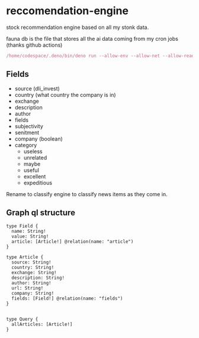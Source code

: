 # reccomendation-engine
stock recommendation engine based on all my stonk data.

fauna db is the file that stores all the ai data coming from my cron jobs (thanks github actions)

```js
/home/codespace/.deno/bin/deno run --allow-env --allow-net --allow-read fauna.ts
```

## Fields

* source (dli_invest)
* country (what country the company is in)
* exchange
* description
* author
* fields
* subjectivity
* senitment
* company (boolean)
* category
  * useless
  * unrelated
  * maybe
  * useful
  * excellent
  * expeditious


Rename to classify engine to classify news items as they come in.

## Graph ql structure

```gql
type Field {
  name: String!
  value: String!
  article: [Article!] @relation(name: "article")
} 

type Article {
  source: String!
  country: String!
  exchange: String!
  description: String!
  author: String!
  url: String!
  company: String!
  fields: [Field!] @relation(name: "fields")
}


type Query {
  allArticles: [Article!]
}
```
